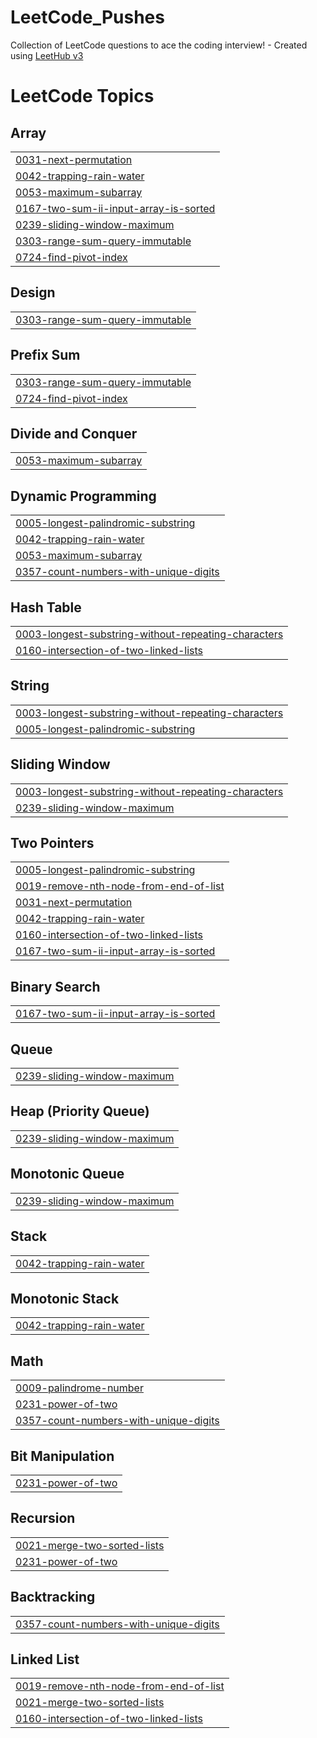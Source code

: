 # LeetCode_Pushes
Collection of LeetCode questions to ace the coding interview! - Created using [LeetHub v3](https://github.com/raphaelheinz/LeetHub-3.0)

<!---LeetCode Topics Start-->
# LeetCode Topics
## Array
|  |
| ------- |
| [0031-next-permutation](https://github.com/sagar-tan/LeetCode_Pushes/tree/master/0031-next-permutation) |
| [0042-trapping-rain-water](https://github.com/sagar-tan/LeetCode_Pushes/tree/master/0042-trapping-rain-water) |
| [0053-maximum-subarray](https://github.com/sagar-tan/LeetCode_Pushes/tree/master/0053-maximum-subarray) |
| [0167-two-sum-ii-input-array-is-sorted](https://github.com/sagar-tan/LeetCode_Pushes/tree/master/0167-two-sum-ii-input-array-is-sorted) |
| [0239-sliding-window-maximum](https://github.com/sagar-tan/LeetCode_Pushes/tree/master/0239-sliding-window-maximum) |
| [0303-range-sum-query-immutable](https://github.com/sagar-tan/LeetCode_Pushes/tree/master/0303-range-sum-query-immutable) |
| [0724-find-pivot-index](https://github.com/sagar-tan/LeetCode_Pushes/tree/master/0724-find-pivot-index) |
## Design
|  |
| ------- |
| [0303-range-sum-query-immutable](https://github.com/sagar-tan/LeetCode_Pushes/tree/master/0303-range-sum-query-immutable) |
## Prefix Sum
|  |
| ------- |
| [0303-range-sum-query-immutable](https://github.com/sagar-tan/LeetCode_Pushes/tree/master/0303-range-sum-query-immutable) |
| [0724-find-pivot-index](https://github.com/sagar-tan/LeetCode_Pushes/tree/master/0724-find-pivot-index) |
## Divide and Conquer
|  |
| ------- |
| [0053-maximum-subarray](https://github.com/sagar-tan/LeetCode_Pushes/tree/master/0053-maximum-subarray) |
## Dynamic Programming
|  |
| ------- |
| [0005-longest-palindromic-substring](https://github.com/sagar-tan/LeetCode_Pushes/tree/master/0005-longest-palindromic-substring) |
| [0042-trapping-rain-water](https://github.com/sagar-tan/LeetCode_Pushes/tree/master/0042-trapping-rain-water) |
| [0053-maximum-subarray](https://github.com/sagar-tan/LeetCode_Pushes/tree/master/0053-maximum-subarray) |
| [0357-count-numbers-with-unique-digits](https://github.com/sagar-tan/LeetCode_Pushes/tree/master/0357-count-numbers-with-unique-digits) |
## Hash Table
|  |
| ------- |
| [0003-longest-substring-without-repeating-characters](https://github.com/sagar-tan/LeetCode_Pushes/tree/master/0003-longest-substring-without-repeating-characters) |
| [0160-intersection-of-two-linked-lists](https://github.com/sagar-tan/LeetCode_Pushes/tree/master/0160-intersection-of-two-linked-lists) |
## String
|  |
| ------- |
| [0003-longest-substring-without-repeating-characters](https://github.com/sagar-tan/LeetCode_Pushes/tree/master/0003-longest-substring-without-repeating-characters) |
| [0005-longest-palindromic-substring](https://github.com/sagar-tan/LeetCode_Pushes/tree/master/0005-longest-palindromic-substring) |
## Sliding Window
|  |
| ------- |
| [0003-longest-substring-without-repeating-characters](https://github.com/sagar-tan/LeetCode_Pushes/tree/master/0003-longest-substring-without-repeating-characters) |
| [0239-sliding-window-maximum](https://github.com/sagar-tan/LeetCode_Pushes/tree/master/0239-sliding-window-maximum) |
## Two Pointers
|  |
| ------- |
| [0005-longest-palindromic-substring](https://github.com/sagar-tan/LeetCode_Pushes/tree/master/0005-longest-palindromic-substring) |
| [0019-remove-nth-node-from-end-of-list](https://github.com/sagar-tan/LeetCode_Pushes/tree/master/0019-remove-nth-node-from-end-of-list) |
| [0031-next-permutation](https://github.com/sagar-tan/LeetCode_Pushes/tree/master/0031-next-permutation) |
| [0042-trapping-rain-water](https://github.com/sagar-tan/LeetCode_Pushes/tree/master/0042-trapping-rain-water) |
| [0160-intersection-of-two-linked-lists](https://github.com/sagar-tan/LeetCode_Pushes/tree/master/0160-intersection-of-two-linked-lists) |
| [0167-two-sum-ii-input-array-is-sorted](https://github.com/sagar-tan/LeetCode_Pushes/tree/master/0167-two-sum-ii-input-array-is-sorted) |
## Binary Search
|  |
| ------- |
| [0167-two-sum-ii-input-array-is-sorted](https://github.com/sagar-tan/LeetCode_Pushes/tree/master/0167-two-sum-ii-input-array-is-sorted) |
## Queue
|  |
| ------- |
| [0239-sliding-window-maximum](https://github.com/sagar-tan/LeetCode_Pushes/tree/master/0239-sliding-window-maximum) |
## Heap (Priority Queue)
|  |
| ------- |
| [0239-sliding-window-maximum](https://github.com/sagar-tan/LeetCode_Pushes/tree/master/0239-sliding-window-maximum) |
## Monotonic Queue
|  |
| ------- |
| [0239-sliding-window-maximum](https://github.com/sagar-tan/LeetCode_Pushes/tree/master/0239-sliding-window-maximum) |
## Stack
|  |
| ------- |
| [0042-trapping-rain-water](https://github.com/sagar-tan/LeetCode_Pushes/tree/master/0042-trapping-rain-water) |
## Monotonic Stack
|  |
| ------- |
| [0042-trapping-rain-water](https://github.com/sagar-tan/LeetCode_Pushes/tree/master/0042-trapping-rain-water) |
## Math
|  |
| ------- |
| [0009-palindrome-number](https://github.com/sagar-tan/LeetCode_Pushes/tree/master/0009-palindrome-number) |
| [0231-power-of-two](https://github.com/sagar-tan/LeetCode_Pushes/tree/master/0231-power-of-two) |
| [0357-count-numbers-with-unique-digits](https://github.com/sagar-tan/LeetCode_Pushes/tree/master/0357-count-numbers-with-unique-digits) |
## Bit Manipulation
|  |
| ------- |
| [0231-power-of-two](https://github.com/sagar-tan/LeetCode_Pushes/tree/master/0231-power-of-two) |
## Recursion
|  |
| ------- |
| [0021-merge-two-sorted-lists](https://github.com/sagar-tan/LeetCode_Pushes/tree/master/0021-merge-two-sorted-lists) |
| [0231-power-of-two](https://github.com/sagar-tan/LeetCode_Pushes/tree/master/0231-power-of-two) |
## Backtracking
|  |
| ------- |
| [0357-count-numbers-with-unique-digits](https://github.com/sagar-tan/LeetCode_Pushes/tree/master/0357-count-numbers-with-unique-digits) |
## Linked List
|  |
| ------- |
| [0019-remove-nth-node-from-end-of-list](https://github.com/sagar-tan/LeetCode_Pushes/tree/master/0019-remove-nth-node-from-end-of-list) |
| [0021-merge-two-sorted-lists](https://github.com/sagar-tan/LeetCode_Pushes/tree/master/0021-merge-two-sorted-lists) |
| [0160-intersection-of-two-linked-lists](https://github.com/sagar-tan/LeetCode_Pushes/tree/master/0160-intersection-of-two-linked-lists) |
<!---LeetCode Topics End-->